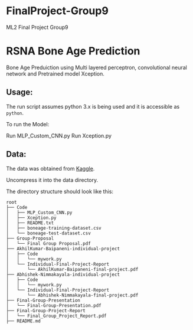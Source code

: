 # FinalProject-Group9
ML2 Final Project Group9
# RSNA Bone Age Prediction
Bone Age Preduiction using Multi layered perceptron, convolutional neural network and Pretrained model Xception.

## Usage:
The run script assumes python 3.x is being used and it is accessible as `python`.

To run the Model:

Run MLP_Custom_CNN.py
Run Xception.py

## Data:
The data was obtained from [Kaggle](https://www.kaggle.com/kmader/rsna-bone-age).

Uncompress it into the data directory.

The directory structure should look like this:
```
root
├── Code
│   ├── MLP_Custom_CNN.py
│   ├── Xception.py
│   ├── README.txt
│   ├── boneage-training-dataset.csv
│   └── boneage-test-dataset.csv
├── Group-Proposal
│   └── Final Group Proposal.pdf
├── AkhilKumar-Baipaneni-individual-project
│   ├── Code
│   │   └── mywork.py
│   └── Individual-Final-Project-Report
│       └── AkhilKumar-Baipaneni-final-project.pdf
├── Abhishek-Nimmakayala-individual-project
│   ├── Code
│   │   └── mywork.py
│   └── Individual-Final-Project-Report
│       └── Abhishek-Nimmakayala-final-project.pdf
├── Final-Group-Presentation
│   └── Final-Group-Presentation.pdf
├── Final-Group-Project-Report
│   └── Final_Group_Project_Report.pdf
├── README.md
```

